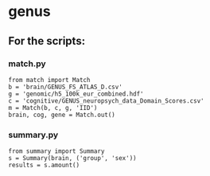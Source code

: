 # genus

## For the scripts:
### match.py
    from match import Match
    b = 'brain/GENUS_FS_ATLAS_D.csv'
    g = 'genomic/h5_100k_eur_combined.hdf'
    c = 'cognitive/GENUS_neuropsych_data_Domain_Scores.csv'
    m = Match(b, c, g, 'IID')
    brain, cog, gene = Match.out()
### summary.py
    from summary import Summary
    s = Summary(brain, ('group', 'sex'))
    results = s.amount()
    
